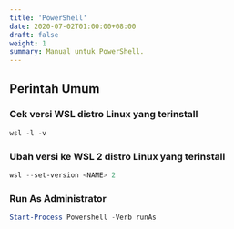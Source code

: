 ```yaml
---
title: 'PowerShell'
date: 2020-07-02T01:00:00+08:00
draft: false
weight: 1
summary: Manual untuk PowerShell.
---
```


## Perintah Umum

### Cek versi WSL distro Linux yang terinstall

```powershell
wsl -l -v
```

### Ubah versi ke WSL 2 distro Linux yang terinstall

```powershell
wsl --set-version <NAME> 2
```

### Run As Administrator

```powershell
Start-Process Powershell -Verb runAs
```
